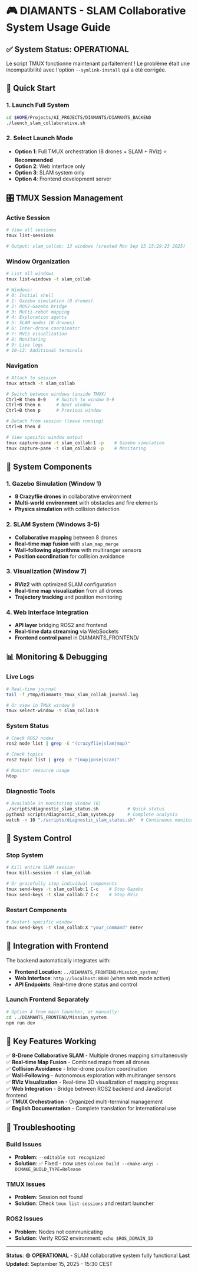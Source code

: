 # 🎮 DIAMANTS - SLAM Collaborative System Usage Guide

## ✅ System Status: OPERATIONAL

Le script TMUX fonctionne maintenant parfaitement ! Le problème était une incompatibilité avec l'option `--symlink-install` qui a été corrigée.

## 🚀 Quick Start

### 1. Launch Full System
```bash
cd $HOME/Projects/AI_PROJECTS/DIAMANTS/DIAMANTS_BACKEND
./launch_slam_collaborative.sh
```

### 2. Select Launch Mode
- **Option 1**: Full TMUX orchestration (8 drones + SLAM + RViz) ⭐ **Recommended**
- **Option 2**: Web interface only
- **Option 3**: SLAM system only
- **Option 4**: Frontend development server

## 🎛️ TMUX Session Management

### Active Session
```bash
# View all sessions
tmux list-sessions

# Output: slam_collab: 13 windows (created Mon Sep 15 15:29:23 2025)
```

### Window Organization
```bash
# List all windows
tmux list-windows -t slam_collab

# Windows:
# 0: Initial shell
# 1: Gazebo simulation (8 drones)
# 2: ROS2-Gazebo bridge
# 3: Multi-robot mapping
# 4: Exploration agents
# 5: SLAM nodes (8 drones)
# 6: Inter-drone coordinator
# 7: RViz visualization
# 8: Monitoring
# 9: Live logs
# 10-12: Additional terminals
```

### Navigation
```bash
# Attach to session
tmux attach -t slam_collab

# Switch between windows (inside TMUX)
Ctrl+B then 0-9    # Switch to window 0-9
Ctrl+B then n      # Next window
Ctrl+B then p      # Previous window

# Detach from session (leave running)
Ctrl+B then d

# View specific window output
tmux capture-pane -t slam_collab:1 -p    # Gazebo simulation
tmux capture-pane -t slam_collab:8 -p    # Monitoring
```

## 🔧 System Components

### 1. Gazebo Simulation (Window 1)
- **8 Crazyflie drones** in collaborative environment
- **Multi-world environment** with obstacles and fire elements
- **Physics simulation** with collision detection

### 2. SLAM System (Windows 3-5)
- **Collaborative mapping** between 8 drones
- **Real-time map fusion** with `slam_map_merge`
- **Wall-following algorithms** with multiranger sensors
- **Position coordination** for collision avoidance

### 3. Visualization (Window 7)
- **RViz2** with optimized SLAM configuration
- **Real-time map visualization** from all drones
- **Trajectory tracking** and position monitoring

### 4. Web Interface Integration
- **API layer** bridging ROS2 and frontend
- **Real-time data streaming** via WebSockets
- **Frontend control panel** in DIAMANTS_FRONTEND/

## 📊 Monitoring & Debugging

### Live Logs
```bash
# Real-time journal
tail -f /tmp/diamants_tmux_slam_collab_journal.log

# Or view in TMUX window 9
tmux select-window -t slam_collab:9
```

### System Status
```bash
# Check ROS2 nodes
ros2 node list | grep -E "(crazyflie|slam|map)"

# Check topics
ros2 topic list | grep -E "(map|pose|scan)"

# Monitor resource usage
htop
```

### Diagnostic Tools
```bash
# Available in monitoring window (8)
./scripts/diagnostic_slam_status.sh           # Quick status
python3 scripts/diagnostic_slam_system.py     # Complete analysis
watch -n 10 "./scripts/diagnostic_slam_status.sh"  # Continuous monitoring
```

## 🛑 System Control

### Stop System
```bash
# Kill entire SLAM session
tmux kill-session -t slam_collab

# Or gracefully stop individual components
tmux send-keys -t slam_collab:1 C-c    # Stop Gazebo
tmux send-keys -t slam_collab:7 C-c    # Stop RViz
```

### Restart Components
```bash
# Restart specific window
tmux send-keys -t slam_collab:X "your_command" Enter
```

## 🔄 Integration with Frontend

The backend automatically integrates with:
- **Frontend Location**: `../DIAMANTS_FRONTEND/Mission_system/`
- **Web Interface**: `http://localhost:8080` (when web mode active)
- **API Endpoints**: Real-time drone status and control

### Launch Frontend Separately
```bash
# Option 4 from main launcher, or manually:
cd ../DIAMANTS_FRONTEND/Mission_system
npm run dev
```

## 🎯 Key Features Working

✅ **8-Drone Collaborative SLAM** - Multiple drones mapping simultaneously  
✅ **Real-time Map Fusion** - Combined maps from all drones  
✅ **Collision Avoidance** - Inter-drone position coordination  
✅ **Wall-Following** - Autonomous exploration with multiranger sensors  
✅ **RViz Visualization** - Real-time 3D visualization of mapping progress  
✅ **Web Integration** - Bridge between ROS2 backend and JavaScript frontend  
✅ **TMUX Orchestration** - Organized multi-terminal management  
✅ **English Documentation** - Complete translation for international use  

## 🚨 Troubleshooting

### Build Issues
- **Problem**: `--editable not recognized`
- **Solution**: ✅ Fixed - now uses `colcon build --cmake-args -DCMAKE_BUILD_TYPE=Release`

### TMUX Issues
- **Problem**: Session not found
- **Solution**: Check `tmux list-sessions` and restart launcher

### ROS2 Issues
- **Problem**: Nodes not communicating
- **Solution**: Verify ROS2 environment: `echo $ROS_DOMAIN_ID`

---

**Status**: 🟢 **OPERATIONAL** - SLAM collaborative system fully functional
**Last Updated**: September 15, 2025 - 15:30 CEST
